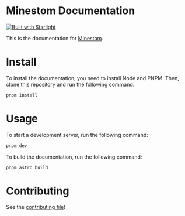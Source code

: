 # Minestom Documentation

[![Built with Starlight](https://astro.badg.es/v2/built-with-starlight/tiny.svg)](https://starlight.astro.build)

This is the documentation for [Minestom](https://github.com/Minestom/Minestom).

# Install

To install the documentation, you need to install Node and PNPM. Then, clone this repository and run the following command:
```bash
pnpm install
```

# Usage

To start a development server, run the following command:
```bash
pnpm dev
```

To build the documentation, run the following command:
```bash
pnpm astro build
```

# Contributing

See the [contributing file](https://github.com/Minestom/Minestom/blob/master/.github/CONTRIBUTING.md)! 